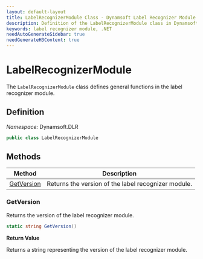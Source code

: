 ```yaml
---
layout: default-layout
title: LabelRecognizerModule Class - Dynamsoft Label Recognizer Module .NET Edition API Reference
description: Definition of the LabelRecognizerModule class in Dynamsoft Label Recognizer Module .NET Edition.
keywords: label recognizer module, .NET
needAutoGenerateSidebar: true
needGenerateH3Content: true
---
```


# LabelRecognizerModule

The `LabelRecognizerModule` class defines general functions in the label recognizer module.

## Definition

*Namespace:* Dynamsoft.DLR


```csharp
public class LabelRecognizerModule 
```

## Methods

| Method                     | Description                                        |
| -------------------------- | -------------------------------------------------- |
| [GetVersion](#getversion)  | Returns the version of the label recognizer module. |

### GetVersion

Returns the version of the label recognizer module.

```csharp
static string GetVersion()
```

**Return Value**

Returns a string representing the version of the label recognizer module.

